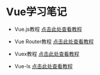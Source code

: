 # Vue学习笔记

- Vue.js教程
[点击此处查看教程](https://www.runoob.com/vue2/vue-tutorial.html)

- Vue Router教程
[点击此处查看教程](https://router.vuejs.org/zh/)

- Vuex教程
[点击此处查看教程](https://vuex.vuejs.org/zh/)

- Vue-ls
[点击此处查看教程](https://www.npmjs.com/package/vue-ls)
